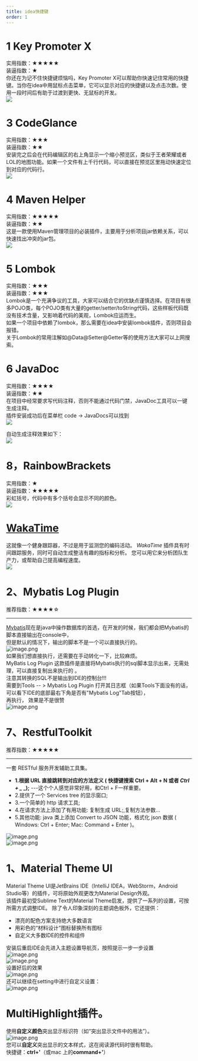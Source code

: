 ```yaml
---
title: idea快捷键
order: 1
---
```

# 1 Key Promoter X
实用指数：★★★★★<br />装逼指数：★<br />你还在为记不住快捷键烦恼吗，Key Promoter X可以帮助你快速记住常用的快捷键。当你在idea中用鼠标点击菜单，它可以显示对应的快捷键以及点击次数。使用一段时间后有助于过渡到更快、无鼠标的开发。<br />[![](https://camo.githubusercontent.com/4abb7431ce8bf2da2afe95b930270b3d2bdd8eab72d1b674c90c723a0f65d007/68747470733a2f2f63646e2e6a7364656c6976722e6e65742f67682f536d696c654c696f6e436f6465722f617373657473406d61696e2f3230323031302f32303230313031383232343235372e706e67#from=url&id=k3RI3&originHeight=388&originWidth=986&originalType=binary&ratio=1.5&rotation=0&showTitle=false&status=done&style=none&title=)](https://camo.githubusercontent.com/4abb7431ce8bf2da2afe95b930270b3d2bdd8eab72d1b674c90c723a0f65d007/68747470733a2f2f63646e2e6a7364656c6976722e6e65742f67682f536d696c654c696f6e436f6465722f617373657473406d61696e2f3230323031302f32303230313031383232343235372e706e67)


# 3 CodeGlance
实用指数：★★★<br />装逼指数：★★<br />安装完之后会在代码编辑区的右上角显示一个缩小预览区，类似于王者荣耀或者LOL的地图功能。如果一个文件有上千行代码，可以直接在预览区里拖动快速定位到对应的代码行。<br />[![](https://camo.githubusercontent.com/d11627b7d17b434ae55671be74bd8e839f6e58ee9c83debd122edd3efc7001d3/68747470733a2f2f63646e2e6a7364656c6976722e6e65742f67682f536d696c654c696f6e436f6465722f617373657473406d61696e2f3230323031302f32303230313031383232343534372e706e67#from=url&id=v5FaY&originHeight=648&originWidth=402&originalType=binary&ratio=1.5&rotation=0&showTitle=false&status=done&style=none&title=)](https://camo.githubusercontent.com/d11627b7d17b434ae55671be74bd8e839f6e58ee9c83debd122edd3efc7001d3/68747470733a2f2f63646e2e6a7364656c6976722e6e65742f67682f536d696c654c696f6e436f6465722f617373657473406d61696e2f3230323031302f32303230313031383232343534372e706e67)

# 4 Maven Helper
实用指数：★★★★★<br />装逼指数：★★<br />这是一款使用Maven管理项目的必装插件，主要用于分析项目jar依赖关系，可以快速找出冲突的jar包。<br />[![](https://camo.githubusercontent.com/228a498637e1e6fca7241a353a968b0081fc2d106079be02a4d70fc275abc5ed/68747470733a2f2f63646e2e6a7364656c6976722e6e65742f67682f536d696c654c696f6e436f6465722f617373657473406d61696e2f3230323031302f32303230313031383232343632312e706e67#from=url&id=xT8Sy&originHeight=968&originWidth=1024&originalType=binary&ratio=1.5&rotation=0&showTitle=false&status=done&style=none&title=)](https://camo.githubusercontent.com/228a498637e1e6fca7241a353a968b0081fc2d106079be02a4d70fc275abc5ed/68747470733a2f2f63646e2e6a7364656c6976722e6e65742f67682f536d696c654c696f6e436f6465722f617373657473406d61696e2f3230323031302f32303230313031383232343632312e706e67)


# 5 Lombok
实用指数：★★★<br />装逼指数：★★★<br />Lombok是一个充满争议的工具，大家可以结合它的优缺点谨慎选择。在项目有很多POJO类，每个POJO类有大量的getter/setter/toString代码，这些样板代码既没有技术含量，又影响着代码的美观，Lombok应运而生。<br />如果一个项目中依赖了lombok，那么需要在idea中安装lombok插件，否则项目会报错。<br />关于Lombok的常用注解如@Data@Setter@Getter等的使用方法大家可以上网搜索。


# 6 JavaDoc
实用指数：★★★★<br />装逼指数：★★<br />在项目中经常要求写代码注释，否则不能通过代码门禁，JavaDoc工具可以一键生成注释。<br />插件安装成功后在菜单栏 code -> JavaDocs可以找到<br />[![](https://camo.githubusercontent.com/c564394d03222b2a595a4d7d0adf1e9e4ddba26b978ede76bcac06ebf9c0ccd0/68747470733a2f2f63646e2e6a7364656c6976722e6e65742f67682f536d696c654c696f6e436f6465722f617373657473406d61696e2f3230323031302f32303230313031383232343635392e706e67#from=url&id=QqqJw&originHeight=256&originWidth=1136&originalType=binary&ratio=1.5&rotation=0&showTitle=false&status=done&style=none&title=)](https://camo.githubusercontent.com/c564394d03222b2a595a4d7d0adf1e9e4ddba26b978ede76bcac06ebf9c0ccd0/68747470733a2f2f63646e2e6a7364656c6976722e6e65742f67682f536d696c654c696f6e436f6465722f617373657473406d61696e2f3230323031302f32303230313031383232343635392e706e67)

自动生成注释效果如下：<br />[![](https://camo.githubusercontent.com/f35fb3d6893aaef409189141387a4b3d1ff10acbb4d19147983c5fc99a9fac63/68747470733a2f2f63646e2e6a7364656c6976722e6e65742f67682f536d696c654c696f6e436f6465722f617373657473406d61696e2f3230323031302f32303230313031383232343733382e706e67#from=url&id=Xg1SP&originHeight=734&originWidth=974&originalType=binary&ratio=1.5&rotation=0&showTitle=false&status=done&style=none&title=)](https://camo.githubusercontent.com/f35fb3d6893aaef409189141387a4b3d1ff10acbb4d19147983c5fc99a9fac63/68747470733a2f2f63646e2e6a7364656c6976722e6e65742f67682f536d696c654c696f6e436f6465722f617373657473406d61696e2f3230323031302f32303230313031383232343733382e706e67)


# 8，RainbowBrackets
实用指数：★<br />装逼指数：★★★★★<br />彩虹括号，代码中有多个括号会显示不同的颜色。<br />[![](https://camo.githubusercontent.com/4db360e0d4d860f934573905d94999d972269551cba00e0e8b12b4f5e5647c2e/68747470733a2f2f63646e2e6a7364656c6976722e6e65742f67682f536d696c654c696f6e436f6465722f617373657473406d61696e2f3230323031302f32303230313031383232343834352e706e67#from=url&id=GAQWS&originHeight=378&originWidth=934&originalType=binary&ratio=1.5&rotation=0&showTitle=false&status=done&style=none&title=)](https://camo.githubusercontent.com/4db360e0d4d860f934573905d94999d972269551cba00e0e8b12b4f5e5647c2e/68747470733a2f2f63646e2e6a7364656c6976722e6e65742f67682f536d696c654c696f6e436f6465722f617373657473406d61696e2f3230323031302f32303230313031383232343834352e706e67)

# [WakaTime](https://plugins.jetbrains.com/plugin/7425-wakatime)
这就像一个健身跟踪器，不过是用于监测您的编码活动。 _WakaTime_ 插件具有时间跟踪服务，同时可自动生成整洁有趣的指标和分析。 您可以用它来分析团队生产力，或帮助自己提高编程速度。<br />![](https://cdn.nlark.com/yuque/0/2023/png/21683645/1676283789167-772287ca-54c4-429a-96e3-a75f22849a1d.png#averageHue=%232e3c47&clientId=u1c6a6595-cb9e-4&from=paste&id=uf1d90511&originHeight=1264&originWidth=1999&originalType=url&ratio=1.5&rotation=0&showTitle=false&status=done&style=none&taskId=ufa828841-e1ea-4989-98f3-1ce103136a2&title=)


# 2、Mybatis Log Plugin
推荐指数：★★★★☆

---

[Mybatis](https://so.csdn.net/so/search?q=Mybatis&spm=1001.2101.3001.7020)现在是java中操作数据库的首选，在开发的时候，我们都会把Mybatis的脚本直接输出在console中，<br />但是默认的情况下，输出的脚本不是一个可以直接执行的。<br />![image.png](https://cdn.nlark.com/yuque/0/2023/png/21683645/1676283827221-6fbb435a-3ec0-4579-a35c-c9a52b8bcc3c.png#averageHue=%232c353e&clientId=u1c6a6595-cb9e-4&from=paste&id=u77192bf3&name=image.png&originHeight=478&originWidth=1881&originalType=url&ratio=1.5&rotation=0&showTitle=false&size=966000&status=done&style=none&taskId=u0b7c0fb2-3f88-480a-a54a-dc309cbd07d&title=)<br />如果我们想直接执行，还需要在手动转化一下，比较麻烦。<br />MyBatis Log Plugin 这款插件是直接将Mybatis执行的sql脚本显示出来，无需处理，可以直接复制出来执行的 。<br />注意其转换的SQL不是输出到IDE的控制台!!!<br />需要到Tools -- >  Mybatis Log Plugin  打开其日志框（如果Tools下面没有的话，可以看下IDE的底部最右下角是否有"Mybatis Log"Tab按钮），<br />再执行， 效果是不是很赞<br />![image.png](https://cdn.nlark.com/yuque/0/2023/png/21683645/1676283843246-62a7a9e4-f8fc-4a96-b568-eb4265216732.png#averageHue=%232c333c&clientId=u1c6a6595-cb9e-4&from=paste&id=u038c4422&name=image.png&originHeight=509&originWidth=1902&originalType=url&ratio=1.5&rotation=0&showTitle=false&size=793494&status=done&style=none&taskId=u8c6e757f-a700-4d20-ae2c-47aa95c1bda&title=)


# 7、RestfulToolkit
推荐指数：★★★★★

---

一套 RESTful 服务开发辅助工具集。

- **1.根据 URL 直接跳转到对应的方法定义 ( 快捷键搜索 Ctrl + Alt + N 或者 _Ctrl  + \__ _);** ---这个个人感觉非常好用，和Ctrl + F一样重要。
- 2.提供了一个 Services tree 的显示窗口;
- 3.一个简单的 http 请求工具;
- 4.在请求方法上添加了有用功能: 复制生成 URL;,复制方法参数...
- 5.其他功能: java 类上添加 Convert to JSON 功能，格式化 json 数据 ( Windows: Ctrl + Enter; Mac: Command + Enter )。

![image.png](https://cdn.nlark.com/yuque/0/2023/png/21683645/1676283864839-48b17dda-73d3-4a79-a41c-5edb7bc62199.png#averageHue=%23889f92&clientId=u1c6a6595-cb9e-4&from=paste&id=u21eda0ad&name=image.png&originHeight=694&originWidth=1350&originalType=url&ratio=1.5&rotation=0&showTitle=false&size=170866&status=done&style=none&taskId=u94c7a86a-8ead-460d-8d84-4f721dfdd9c&title=)<br />![image.png](https://cdn.nlark.com/yuque/0/2023/png/21683645/1676283864968-56d7c2f6-cf17-44b7-8d20-3aa877a57a64.png#averageHue=%237d9987&clientId=u1c6a6595-cb9e-4&from=paste&id=u951295f1&name=image.png&originHeight=699&originWidth=1358&originalType=url&ratio=1.5&rotation=0&showTitle=false&size=195181&status=done&style=none&taskId=u3cfa63ac-e1c3-45c3-8ff2-28d6cde461e&title=)


# 1、Material Theme UI
Material Theme UI是JetBrains IDE（IntelliJ IDEA，WebStorm，Android Studio等）的插件，可将原始外观更改为Material Design外观。<br />该插件最初受Sublime Text的Material Theme启发，提供了一系列的设置，可按所需方式调整IDE。 除了令人印象深刻的主题调色板外，它还提供：

- 漂亮的配色方案支持绝大多数语言
- 用彩色的“材料设计”图标替换所有图标
- 自定义大多数IDE的控件和组件

安装后重启IDE会先进入主题设置导航页，按照提示一步一步设置<br />![image.png](https://cdn.nlark.com/yuque/0/2023/png/21683645/1676283954267-9c5f5f24-22b5-43c7-b9bb-3f9949385920.png#averageHue=%23263b44&clientId=u1c6a6595-cb9e-4&from=paste&id=ud387584b&name=image.png&originHeight=832&originWidth=1280&originalType=url&ratio=1.5&rotation=0&showTitle=false&size=194473&status=done&style=none&taskId=u3e4e618a-ecda-474c-9bd9-af965a5a7e3&title=)<br />![image.png](https://cdn.nlark.com/yuque/0/2023/png/21683645/1676283954393-ef85a994-98d6-4c05-8749-ef4bc6df26a7.png#averageHue=%2347745d&clientId=u1c6a6595-cb9e-4&from=paste&id=uee03fbd2&name=image.png&originHeight=832&originWidth=1280&originalType=url&ratio=1.5&rotation=0&showTitle=false&size=324695&status=done&style=none&taskId=u8e2ecde2-ed50-46eb-b13c-f356b595af5&title=)<br />设置好后的效果<br />![image.png](https://cdn.nlark.com/yuque/0/2023/png/21683645/1676283954480-edaf5c9c-b3ee-4995-978e-bddd080e1ed3.png#averageHue=%232d3840&clientId=u1c6a6595-cb9e-4&from=paste&id=uebb841cb&name=image.png&originHeight=1120&originWidth=1898&originalType=url&ratio=1.5&rotation=0&showTitle=false&size=369185&status=done&style=none&taskId=uaaae0cee-3ffe-47f8-8cdd-bf13d8e1621&title=)<br />还可以继续在setting中进行自定义设置：<br />![image.png](https://cdn.nlark.com/yuque/0/2023/png/21683645/1676283954299-fb49e424-d07f-4d58-b88e-1f65d8d1c166.png#averageHue=%23303642&clientId=u1c6a6595-cb9e-4&from=paste&id=u16664e72&name=image.png&originHeight=907&originWidth=1827&originalType=url&ratio=1.5&rotation=0&showTitle=false&size=155374&status=done&style=none&taskId=u1a0adac8-cfa5-4b7d-adc3-0f7a1a5e742&title=)


# MultiHighlight插件。
使用**自定义颜色**突出显示标识符（如“突出显示文件中的用法”）。<br />![image.png](https://cdn.nlark.com/yuque/0/2023/png/21683645/1676284976075-56d759ab-4b67-4168-b0a7-72af4c6df712.png#averageHue=%23bebdbb&clientId=u1c6a6595-cb9e-4&from=paste&id=u7a79632a&name=image.png&originHeight=2148&originWidth=1874&originalType=url&ratio=1.5&rotation=0&showTitle=false&size=522019&status=done&style=none&taskId=u2415f321-4767-4aae-a6aa-c0c807f9674&title=)<br />您可以**自定义**突出显示的文本样式，这在阅读源代码时很有帮助。<br />快捷键：**ctrl+'**（或mac 上的**command+'**）
